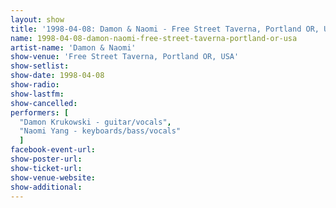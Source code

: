 ```yaml
---
layout: show
title: '1998-04-08: Damon & Naomi - Free Street Taverna, Portland OR, USA'
name: 1998-04-08-damon-naomi-free-street-taverna-portland-or-usa
artist-name: 'Damon & Naomi'
show-venue: 'Free Street Taverna, Portland OR, USA'
show-setlist: 
show-date: 1998-04-08
show-radio: 
show-lastfm: 
show-cancelled: 
performers: [
  "Damon Krukowski - guitar/vocals",
  "Naomi Yang - keyboards/bass/vocals"
  ]
facebook-event-url: 
show-poster-url: 
show-ticket-url: 
show-venue-website: 
show-additional: 
---
```


